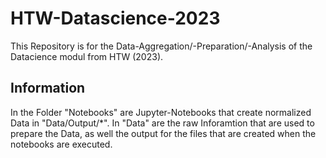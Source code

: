 # HTW-Datascience-2023

This Repository is for the Data-Aggregation/-Preparation/-Analysis of the Datacience modul from HTW (2023).

## Information

In the Folder "Notebooks" are Jupyter-Notebooks that create normalized Data in "Data/Output/*".
In "Data" are the raw Inforamtion that are used to prepare the Data, as well the output for the files that are created when the notebooks are executed.
